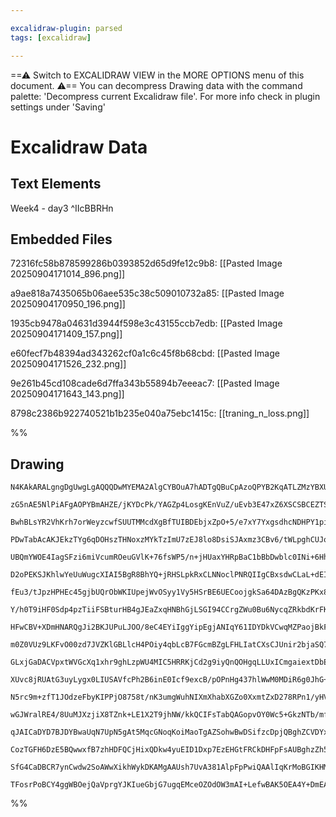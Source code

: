 ```yaml
---

excalidraw-plugin: parsed
tags: [excalidraw]

---
```

==⚠  Switch to EXCALIDRAW VIEW in the MORE OPTIONS menu of this document. ⚠== You can decompress Drawing data with the command palette: 'Decompress current Excalidraw file'. For more info check in plugin settings under 'Saving'


# Excalidraw Data

## Text Elements
Week4 - day3 ^IIcBBRHn

## Embedded Files
72316fc58b878599286b0393852d65d9fe12c9b8: [[Pasted Image 20250904171014_896.png]]

a9ae818a7435065b06aee535c38c509010732a85: [[Pasted Image 20250904170950_196.png]]

1935cb9478a04631d3944f598e3c43155ccb7edb: [[Pasted Image 20250904171409_157.png]]

e60fecf7b48394ad343262cf0a1c6c45f8b68cbd: [[Pasted Image 20250904171526_232.png]]

9e261b45cd108cade6d7ffa343b55894b7eeeac7: [[Pasted Image 20250904171643_143.png]]

8798c2386b922740521b1b235e040a75ebc1415c: [[traning_n_loss.png]]

%%
## Drawing
```compressed-json
N4KAkARALgngDgUwgLgAQQQDwMYEMA2AlgCYBOuA7hADTgQBuCpAzoQPYB2KqATLZMzYBXUtiRoIACyhQ4zZAHoFAc0JRJQgEYA6bGwC2CgF7N6hbEcK4OCtptbErHALRY8RMpWdx8Q1TdIEfARcZgRmBShcZQUebQBGAFZtHho6IIR9BA4oZm4AbXAwUDBSiBJuCHiEAHV6ADMjIwA2ACV6th4AGQBVZoB9HjZmAGEAcTTSyFhESsDsKI5lYMmy

zG5nAE5NlPiAFgAOPYBmAHZE/jKYDcPk/YAGZp4LosgKEnVuZ/uEvb3E47xZ6XSCSBCEZTSbjNA7aRKnA5Al5TCDWZbiVD3EEQZhQUhsADWCBGbHwbFIlQAxNUaUhsZpcNgCcp8UIOMQSWSKRI8dZmHBcIEcqtIPVCPh8ABlWArCSCDwinF4wm1D6SL7Y3H4onSmCy9DyirY1mQjjhPJoeLYtgC7Bqa6W+5Y14QFnCOAASWIFtQ+QAutj6uQsl7u

BwhBLsYR2VhKrh7orWeyzcwfSUUTMMcdXgBfTUIBDEbjxZpO+5/e7xY7YxgsdhcNDHPY1pisTgAOU4YmLiUOB2apyrmyjzAAIhkoIXuPUCGF6cJ2QBRYJZHI+wpTYqvMqZyqTzBQEVlCoSD0e7AAIQvrQAElxtznXgGXUI4MRcJOi5bzqd7jw/6cPB7KczYukQHAEmGEb4NiZJMlOaAzvgYRFHmRTppAJ7oGel7Xneiq7jyWCHti6xoM4xywpsPD

PDwTabAcAKJEkzTYg6qDOHszTHNoxzMYkTzImU7zEJ8lo8DsiSJAxmz3CBv6/tWLpghCUJoMCLpovqzoolqKqcuSVK0tUioMkybpshypKGTy5AcPygrZCRLpihKur6jipJGi6elEjUaoaj5yo6jKGKeQqxrCKa5rFtatr2sWTrYhZnregUz4okGuAhl+qDhpGLrRsQsYSLg8SJguxApj6+UwT5Ba5c0/zSUcpynC2dacNwgIdW2HCdhw3aWn8mzc

UBQmYWOE4IagSFzi6miVcumROeuGVlK+76fsWP5/n+jHUaxYHRpBaC1bBbDwblc0INi+6HhINQFgSewcag74wMciaUAAKsRlRPQgL1vR9X2BpwUCSoQRgYv+4M5AAYtl4rsRN0DEQAgkQygNugYg5Ewiq1lA5gEFjEK4xA+gkMQKzYnoOS4NGTChhI1R1I0LTtJ0vQDEMowTNapAQtGBB/QeAPPa9zjvbgn2KrgQhQGwrThNDGJ4kIt3HWaN7gpC

D2oPEKSJKhlwYeUuWugcXIAI5BgR8BhYQ+jRHSLpkRxCLNNoclPNRQIIgCBxsdwCLaL+dEIgcfHxPcUloyJYmoIkSXKfralG6nvHxEkPBNacmznHJ7WaUs2masFxLWdy6C8vZApCs5KJmcySZWVye52Q5TeKq5UqhZUkiMhogSKr5qqieqlqV9qCDuWFhpFpFfiSNVsUujajIJY6OllO369ndB+YzZR2xo7WfVfL2vX1gNQ1G/cfHAXxcnYptH4z

fEu3/tJpzHPHEc45gjbUQrObWKIUpejWvOSyy1Vy5HSrBE6UECoojgkSa64DAzBgQKzPKx8XLijwVbQCgJmj1GwIkA4mgDhB22Dwfsmgn6bEookHgxBmiJGIJseoCAgTYE2LQ8e7gMQbimFabc8Qnz03xHAVBdUURFRKugXAqRK4fiED6CAiB2TRmUBAM26FCpWwAFqtBgO2ZQGNRwAAVHazAkC7N2ipPbOCOMkM+hwQJcK4dRUO5FjiMO0AcI4l

Y/h0T9iHF0Sdp4pzTiiFSBturHB4gJEaZxqHNBhGjLSGI94CCrgZWu0Bu6NycqZRkbdKrFK7nycpwpAzigHnqMKw9sCj3drpKu/kp4b26XPBelQl4VVXofI2cVt6wESgUiAB8YpHzQWUMIM0aKp0kSiS+9ZiwANvh2LsGJ4gHQEvcfspcUQf1AUbH+5Y9qIiAdNLByEIFlCgWlNA/pYFLhXKtJBOtToEKWZADBM0bo4OyiQhRTTgj4NRJsXACBEQ

HFwCBV+XDmHNARQgJi2BKJUPuLJOO/8eC4EYiIggYipEgjANIqY61IDYDkVCwqMZPaojBkFTR2jdGOCWIY0oaFSgWywhAUcmxEgI0WggAAUu2KICBmhCHiBQfAFBNgAE19AOOdq7ZQXS1gbDCRHGi5YSw0SBEBAJvBtghP+OWQE1D47nGxLE7gzVsRJMzvsPgZd0TcFmRPWptl6mOUaQtKpFl2RBrrmU0Nzcyj9yGXKLyy8gpz16cnH1AyVRJoNC

m0Z0VUz9LKFvO00zd7JVZKlGBLlcH4POiy4qbLcB7FGcmBZgLFHLIatCXsCJUnir2bjaSQ776HL2HRAO4q0aECmiA0F2CFpLR+WuP5Fy3yf1yt/eEe0uIHHLKBdBKDFlduBZdTB05F3dK5ZUHl+i+7ENhfEVhiRsCaE2MBZF5ZuLxGIMcD9ex6gtQQMcbAJwkivrfacQsmhyX6nEaUDZEiZEukZTaBRRihUmMqGwdsXQABWzhobNFMQAWXoKQW2+

GLxjGaDACVpxtWVGcXq1xhr9ghLzpWU4MIC5HRRKjCd2g9iyQnQOHgqLLUxICmgaiextDbEU0ppTHqM6GybEhyAeT/Wz30jXOpDc42VPMu3aNpSQ292hS0jyIzdN+Rk7wOz89B7Joii6E0a8O2aYgKWnej9ZlvJrZlOtuUG1KNZXGRIbaqodrC92r+ADTmpIOJsbzWyupoABKOg5iUi6sKfoOB586nnzRbsulaq6Pn0ogJcr+NyRNn1meBAFcWz1

XUvc8jRUAtG3uyLygx0LIUSAVfcPh2B6inE0Icf9excB/pOPnHg437hlWwM0MDiR6g0JhG+1NulREFCpVIlDKI0PyJPZhrcSiraYFqLbMYkpiBjARvoUxpiRjOAAPL3AAIpdAABpXiY043V+rICeySD8VLT94TbFCRJw9VxurnAU06AS+6nQDlYS6hzn7hOllLPunjhcAFo09epo4CQfx0V7HsSsQTEdafLvkpzZn649wqfSCNpn9PBsM5ZohbkX

N5rc9m+zfT1JOdzeFbyKIPPjO8758t/nK3umgWuhNIXmXhabXGZo0XxmtZxD278RPn1/yHV8UJ2XBqHNSxpwcXCisICuWCpdcCV2IKq+/DdVzt2R0eDCWSaNmva7KCCkrLzCk3okHevlg3YWbAQPneIU3X3EDjgcPAxVmjEFOPUGcTZjiaCkilvYmhoMFkZIxzUB2PlHc3LS0o1WzsYYFebbDEgeBqtI8QAA0oQBMd0nbMdB2x8SsJfxFx8QcCSj

wGJWralRE4/8UuMJXzjiX8TZnk+LE1X2T9jhNW/kkQCIFsTabQAGopvOY0Wc5+GkzNTb/mf5w/zKzTpftM6ePHpDnvMTzS62buZRSeZFozybzxTK5xyzLzLgGdony5SDgMRKSbKtjbKWhFw24Pz/isIDr2o+5bR1Y7r/gDiByM7lBzou4LqdYuiBYa6QCLQe4VZe6+jVah4noXTtZgK0HBYQr1qEIf4wpWx0IMTYB0RMLUQI7xw8Cp6p404IC3Io

qJAICaDYD7BJDYBwaUqN7UpN5gAt5MqcGNoqKoiMaoTgAZSohwBwDSifzcDpjQBghZCVDYxQiXAMCEAIAUAXjc7P6dwSCUgF7BH1CrAQDYAiBNweiTj6DShzxmbUj8JJFhERGkBRExG+FP6WRs6xoC5lCpHpGZAIyf7C4y57YMqRFOTRGZBxEqgZpxJZoVFpFVExG1EhStLDL5oeEFEtGZCtCgEK7dGVE5DVH6CfZQHsQwFDHNEjExEIwQxIzUz4

CozTGFH6DzE5BQwwxfB7zhHDFQCjHixQDkw4yuEID1Dxp7EzEHGtFRCkDHFpFsAUBghzZh5XFrGLjsgYyPHPEhBWyCj4hUCrG9H6DfGAk/Qj4SDtwpH7GjEIy4L9H6hxY4hoYSj/bFh/DyaQ4xwErw5SQeHMCon4DqrdRSQKbeLZIgS9jkEeFGBsAGAOEuj0AEBazFi+yyFAh7CXbvEgn9GWTjJzKVRhEsgkBbGwy7EinEDSgIDnYpweGSmkZsDF

SfG4CaDBCR7ynCwdw2SoAWwXikhWykDKAMgAAUsh7UvA381AlpFpPwiQAAlIqKrMoBGIKHMMabgGabsrwN6ZEtaXaY6dyT0ZsVXOMSTJwDVIIaKAiX1kwPemgBbNkKqeqdwJrFHuEUQLKWmdiBwBCqmaQFrNaErOBBrAWema7KQESKQO2HmWgNmS6BWVWSqWqTNGmdyXYPhggAsMwJKLmXAIqcqbmS2RqUUKiAsIQIwD9PSfgIyRmJCQaBkOOV1P

TFosrPoBCY4ggWBOejQaVprgYJKIueGbjG7ugqEMceOZOdOW3mAI+LefwBAK5OEA4Y+DmEAA
```
%%